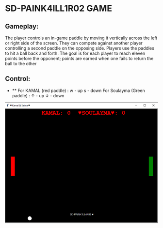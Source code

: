 # SD-PAINK4ILL1R02 GAME

## Gameplay: 
The player controls an in-game paddle by moving it vertically across the left or right side of the screen. They can compete against another player controlling a second paddle on the opposing side. Players use the paddles to hit a ball back and forth. The goal is for each player to reach eleven points before the opponent; points are earned when one fails to return the ball to the other

## Control:
* ** For KAMAL (red paddle) : w - up s - down For Soulayma (Green paddle) : ↑ - up ↓ - down

![plot](./result.png)


